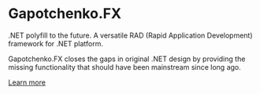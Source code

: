 # Gapotchenko.FX
.NET polyfill to the future. A versatile RAD (Rapid Application Development) framework for .NET platform.

Gapotchenko.FX closes the gaps in original .NET design by providing the missing functionality that should have been mainstream since long ago.

[Learn more](Source/Gapotchenko.FX)
